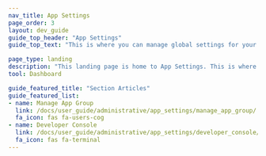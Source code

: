 ```yaml
---
nav_title: App Settings
page_order: 3
layout: dev_guide
guide_top_header: "App Settings"
guide_top_text: "This is where you can manage global settings for your app group, custom events, and more. Developers may find the Developer Console useful, while marketers may want to set up custom events and attributes."

page_type: landing
description: "This landing page is home to App Settings. This is where you can manage global settings for your app group, custom events, and more."
tool: Dashboard

guide_featured_title: "Section Articles"
guide_featured_list:
- name: Manage App Group
  link: /docs/user_guide/administrative/app_settings/manage_app_group/
  fa_icon: fas fa-users-cog
- name: Developer Console
  link: /docs/user_guide/administrative/app_settings/developer_console/
  fa_icon: fas fa-terminal
---
```

